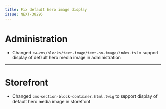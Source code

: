 ```yaml
---
title: Fix default hero image display
issue: NEXT-38296
---
```

# Administration
* Changed `sw-cms/blocks/text-image/text-on-image/index.ts` to support display of default hero media image in administration
___
# Storefront
* Changed `cms-section-block-container.html.twig` to support display of default hero media image in storefront
